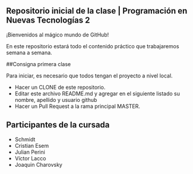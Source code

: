 ## Repositorio inicial de la clase | Programación en Nuevas Tecnologías 2

¡Bienvenidos al mágico mundo de GitHub!

En este repositorio estará todo el contenido práctico que trabajaremos semana a semana.

##Consigna primera clase

Para iniciar, es necesario que todos tengan el proyecto a nivel local.

- Hacer un CLONE de este repositorio.
- Editar este archivo README.md y agregar en el siguiente listado su nombre, apellido y usuario github
- Hacer un Pull Request a la rama principal MASTER.

## Participantes de la cursada
- Schmidt 
- Cristian Esem
- Julian Perini
- Víctor Lacco
- Joaquin Charovsky 
